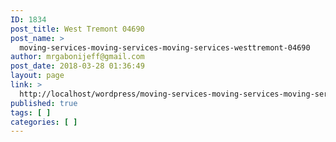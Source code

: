 ```yaml
---
ID: 1834
post_title: West Tremont 04690
post_name: >
  moving-services-moving-services-moving-services-westtremont-04690
author: mrgabonijeff@gmail.com
post_date: 2018-03-28 01:36:49
layout: page
link: >
  http://localhost/wordpress/moving-services-moving-services-moving-services-westtremont-04690/
published: true
tags: [ ]
categories: [ ]
---
```

